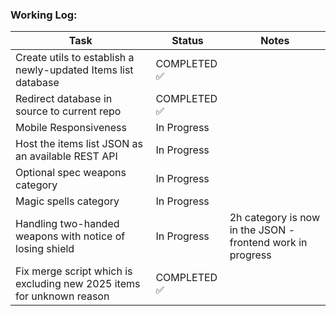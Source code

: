 ### Working Log:
| Task                                           | Status                          | Notes                          |
|------------------------------------------------|---------------------------------|---------------------------------|
| Create utils to establish a newly-updated Items list database                     | COMPLETED ✅          
| Redirect database in source to current repo                     | COMPLETED ✅          
| Mobile Responsiveness                     | In Progress       
| Host the items list JSON as an available REST API                     | In Progress     
| Optional spec weapons category                     | In Progress     
| Magic spells category                     | In Progress     
| Handling two-handed weapons with notice of losing shield                     | In Progress     | 2h category is now in the JSON - frontend work in progress
| Fix merge script which is excluding new 2025 items for unknown reason | COMPLETED ✅